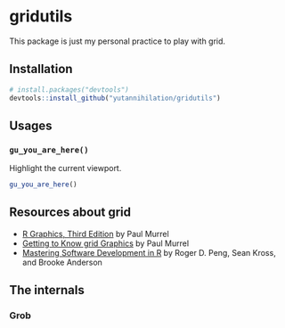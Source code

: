 
<!-- README.md is generated from README.Rmd. Please edit that file -->

# gridutils

<!-- badges: start -->

<!-- badges: end -->

This package is just my personal practice to play with grid.

## Installation

``` r
# install.packages("devtools")
devtools::install_github("yutannihilation/gridutils")
```

## Usages

### `gu_you_are_here()`

Highlight the current viewport.

``` r
gu_you_are_here()
```

## Resources about grid

  - [R Graphics, Third
    Edition](https://www.crcpress.com/R-Graphics-Third-Edition/Murrell/p/book/9781498789059)
    by Paul Murrel
  - [Getting to Know grid
    Graphics](https://www.stat.auckland.ac.nz/~paul/useR2015-grid/grid-slides.html)
    by Paul Murrel
  - [Mastering Software Development in
    R](https://bookdown.org/rdpeng/RProgDA/the-grid-package.html) by
    Roger D. Peng, Sean Kross, and Brooke Anderson

## The internals

### Grob
